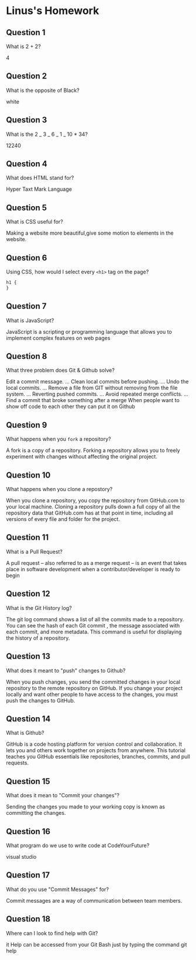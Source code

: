 # Linus's Homework

## Question 1

What is 2 + 2?

4

## Question 2

What is the opposite of Black?

white

## Question 3

What is the 2 _ 3 _ 6 _ 1 _ 10 \* 34?

12240

## Question 4

What does HTML stand for?

Hyper Taxt Mark Language

## Question 5

What is CSS useful for?

Making a website more beautiful,give some motion to elements in the website.

## Question 6

Using CSS, how would I select every `<h1>` tag on the page?

```css
h1 {
}
```

## Question 7

What is JavaScript?

JavaScript is a scripting or programming language that allows you to implement complex features on web pages

## Question 8

What three problem does Git & Github solve?

Edit a commit message. ...
Clean local commits before pushing. ...
Undo the local commits. ...
Remove a file from GIT without removing from the file system. ...
Reverting pushed commits. ...
Avoid repeated merge conflicts. ...
Find a commit that broke something after a merge
When people want to show off code to each other they can put it on Github

## Question 9

What happens when you `fork` a repository?

A fork is a copy of a repository. Forking a repository allows you to freely experiment with changes without affecting the original project.

## Question 10

What happens when you clone a repostory?

When you clone a repository, you copy the repository from GitHub.com to your local machine. Cloning a repository pulls down a full copy of all the repository data that GitHub.com has at that point in time, including all versions of every file and folder for the project.

## Question 11

What is a Pull Request?

A pull request – also referred to as a merge request – is an event that takes place in software development when a contributor/developer is ready to begin

## Question 12

What is the Git History log?

The git log command shows a list of all the commits made to a repository. You can see the hash of each Git commit , the message associated with each commit, and more metadata. This command is useful for displaying the history of a repository.

## Question 13

What does it meant to "push" changes to Github?

When you push changes, you send the committed changes in your local repository to the remote repository on GitHub. If you change your project locally and want other people to have access to the changes, you must push the changes to GitHub.

## Question 14

What is Github?

GitHub is a code hosting platform for version control and collaboration. It lets you and others work together on projects from anywhere. This tutorial teaches you GitHub essentials like repositories, branches, commits, and pull requests.

## Question 15

What does it mean to "Commit your changes"?

Sending the changes you made to your working copy is known as committing the changes.

## Question 16

What program do we use to write code at CodeYourFuture?

visual studio

## Question 17

What do you use "Commit Messages" for?

Commit messages are a way of communication between team members.

## Question 18

Where can I look to find help with Git?

it Help can be accessed from your Git Bash just by typing the command git help
